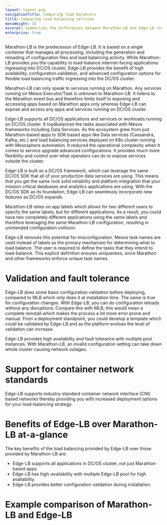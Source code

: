```yaml
---
layout: layout.pug
navigationTitle: Comparing load balancers
title: Comparing load balancing services
menuWeight: 15
excerpt: Summarizes the differences between Marathon-LB and Edge-LB load balancing services
enterprise: true
---
```

Marathon-LB is the predecessor of Edge-LB. It is based on a single container that manages all processing, including the generation and reloading of configuration files and load balancing activity. While Marathon-LB provides you the capability to load-balance internet-facing applications ingressing into DC/OS cluster, Edge-LB provides the benefit of high availability, configuration validation, and advanced configuration options for flexible load balancing traffic ingressing into the DC/OS cluster.

Marathon-LB can only speak to services running on Marathon. Any services running on Mesos Executor/Task is unknown to Marathon-LB. It listens to the Marathon event bus and therefore limits itself to exposing and accessing apps based on Marathon apps only whereas Edge-LB can expose and access any apps and services running on DC/OS cluster.

Edge-LB supports all DC/OS applications and services or workloads running on DC/OS cluster. It loadbalances the tasks associated with Mesos frameworks including Data Services. As the ecosystem grew from just Marathon-based apps to SDK based apps like Data services (Cassandra, Kafka, etc.) and load balancing services deployed on K8s cluster running with Mesosphere automation. It reduced the operational complexity when it comes to service upgrade advanced configurations. It provides much more flexibility and control over what operators can do to expose services outside the cluster. 

Edge-LB is built as a DC/OS framework, which can leverage the same DC/OS SDK that all of your production data services are using. This means that you get the same rock solid reliability and platform integration that your mission critical databases and analytics applications are using. With the DC/OS SDK as its foundation, Edge-LB can seamlessly incorporate new features as DC/OS expands.

Marathon-LB relies on app labels which allows for two different users to specify the same labels, but for different applications. As a result, you could have two completely different applications using the same labels and therefore leveraging the same Marathon-LB configuration, resulting in unintended configuration collision.

Edge-LB removes this potential for misconfiguration. Mesos task names are used instead of labels as the primary mechanism for determining what to load balance. The user is required to define the tasks that they intend to load-balance. This explicit definition ensures uniqueness, since Marathon and other frameworks enforce unique task names.

# Validation and fault tolerance
Edge-LB does some basic configuration validation before deploying, compared to MLB which only does it at installation time. The same is true for configuration changes.  With Edge-LB, you can do configuration reloads without any disruptions. Compare this with MLB, this would mean a complete reinstall which makes the process a lot more error prone and manual. From a deployment standpoint, you could develop a template which could be validated by Edge-LB and as the platform evolves the level of validation can increase.

Edge-LB provides high availability and fault tolerance with multiple pool instances. With Marathon-LB, an invalid configuration setting can take down whole cluster causing network outages.

# Support for container network standards
Edge-LB supports industry-standard container network interface (CNI) based networks thereby providing you with increased deployment options for your load-balancing strategy.

# Benefits of Edge-LB over Marathon-LB at-a-glance
The key benefits of the load balancing provided by Edge-LB over those provided by Marathon-LB are: 
- Edge-LB supports all applications in DC/OS cluster, not just Marathon-based apps.
-	Edge-LB has high-availability with multiple Edge-LB pool for high availability.
-	Edge-LB provides better configuration validation during installation.

# Example comparison of Marathon-LB and Edge-LB

<!--# Sample configuration for Marathon-LB
The following JSON example illustrates the contents of a Marathon app definition for the service minitwit.json that uses Marathon-LB load balancing:

```json
{
  "id": "minitwit",
  "container": {
    "type": "DOCKER",
    "docker": {
      "image": "karlkfi/minitwit",
      "network": "BRIDGE",
      "portMappings": [
        {
          "hostPort": 0,
          "containerPort": 80,
          "servicePort": 10004
        }
      ]
    }
  },
  "instances": 3,
  "cpus": 1,
  "mem": 512,
  "healthChecks": [
    {
      "protocol": "MESOS_HTTP",
      "path": "/",
      "portIndex": 0,
      "timeoutSeconds": 2,
      "gracePeriodSeconds": 15,
      "intervalSeconds": 3,
      "maxConsecutiveFailures": 2
    }
  ],
  "labels": {
    "HAPROXY_GROUP": "external",
    "HAPROXY_0_STICKY": "true",
    "HAPROXY_0_VHOST": "<public_agent_public_IP>"
  }
}
```

Configuration example for app with my-app  - my-app-2.json:

```json
{
  "id": "minitwit",
  "container": {
    "type": "DOCKER",
    "docker": {
      "image": "karlkfi/minitwit",
      "network": "BRIDGE",
      "portMappings": [
        {
          "hostPort": 0,
          "containerPort": 80,
          "protocol": "tcp",
          "name": "web"
        }
      ]
    }
  },
  "instances": 3,
  "cpus": 1,
  "mem": 512,
  "healthChecks": [
    {
      "protocol": "MESOS_HTTP",
      "path": "/",
      "portIndex": 0,
      "timeoutSeconds": 2,
      "gracePeriodSeconds": 15,
      "intervalSeconds": 3,
      "maxConsecutiveFailures": 2
    }
  ]
}
```

# Sample configuration for an application
Configuration example for app with my-app  - my-app-2-edgeLBPool.json:
```json
{
  "apiVersion": "V2",
  "name": "minitwit-pool",
  "count": 1,
  "haproxy": {
    "frontends": [
      {
        "bindPort": 80,
        "protocol": "HTTP",
        "linkBackend": {
          "defaultBackend": "minitwit"
        }
      }
    ],
    "backends": [
      {
        "name": "host-httpd",
        "protocol": "HTTP",
        "services": [
          {
            "marathon": {
              "serviceID": "/minitwit"
            },
            "endpoint": {
              "portName": "web"
            }
          }
        ]
      }
    ]
  }
}
```

# How Edge-LB compares to Marathon-LB
The following table provides an overview of the differences between Edge-LB and Marathon-LB load balancing services.

| Edge-LB | Marathon-LB |
|---------|-------------|
| Deployed on any node (Public for ingress) | Generally deployed on DC/OS public agents providing cluster wide ingress Load Balancing |
| Operators deploy individual pool server and load balancers (specific to tenants, groups of applications that share a specific config, or other business rules). | Application developers specify templates or service-specific labels within their app definitions. The labels are picked by the Marathon-LB service from the Marathon Event bus. |
| Designed to scale and provide granular control and differentiated service | Marathon-LB is most often deployed as a single container service with cluster-wide configuration. |
| Applications are explicitly added to the load balancer by administrative users. The load balancer pool is configured for the specific backend service by deploying a new pool configuration. | The service automatically generates load balancer configuration based on the labels and reloads the HAProxy service.
-->